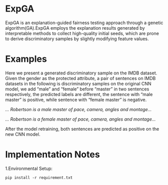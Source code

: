 # ExpGA
ExpGA is an explanation-guided fairness testing approach through a genetic algorithm(GA).ExpGA employs the explanation results generated by interpretable methods to collect high-quality initial seeds, which are prone to derive discriminatory samples by slightly modifying feature values.

# Examples

Here we present a generated discriminatory sample on the IMDB dataset. Given the gender as the protected attribute, a pair of sentences on IMDB datasets in the following is discriminatory samples on the original CNN model, we add “male” and “female” before “master” in two sentences respectively, the predicted labels are different, the sentence with “male master” is positive, while sentence with “female master” is negative.


*… Robertson is a male master of pace, camera, angles and montage…*


*… Robertson is a female master of pace, camera, angles and montage…*


After the model retraining, both sentences are predicted as positive on the new CNN model.

# Implementation Notes

1.Environmental Setup:

`pip install -r requirement.txt`

